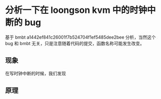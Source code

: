 # 分析一下在 loongson kvm 中的时钟中断的 bug

基于 bmbt a1442ef841c26001f7b524704f1ef5485dee2bee 分析，当然这个 bug 和 bmbt 无关，只是注意随着代码的提交，函数名称可能发生改变。

## 现象
在写时钟中断的时候，我们发现

## 原理
